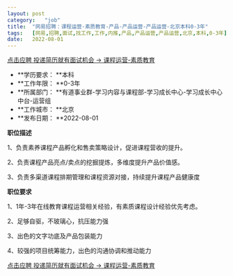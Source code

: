 ```yaml
---
layout:	post
category:	"job"
title:	"网易招聘：课程运营-素质教育-产品-产品运营-产品运营-北京本科0-3年"
tags:	[网易,招聘,面试,找工作,工作,内推,产品,产品运营,产品运营,北京,本科,0-3年]
date:	2022-08-01
---
```


[点击应聘 投递简历就有面试机会 ->  课程运营-素质教育](http://mobile.bole.netease.com/bole/boleDetail?id=37402&employeeId=346f03c3cda5f04c&key=all)



- **学历要求： **本科
- **工作年限： **0-3年
- **所属部门： **有道事业群-学习内容与课程部-学习成长中心-学习成长中心中台-运营组
- **工作城市： **北京
- **发布日期： **2022-08-01



**职位描述**

1、负责素养课程产品孵化和售卖策略设计，促进课程营收的提升。

2、负责课程产品亮点/卖点的挖掘提炼，多维度提升产品价值感。

3、负责多渠道课程排期管理和课程资源对接，持续提升课程产品健康度



**职位要求**

1、1年-3年在线教育课程运营相关经验，有素质课程设计经验优先考虑。

2、足够自驱，不玻璃心，抗压能力强

3、出色的文字功底及产品包装能力

4、较强的项目统筹能力，出色的沟通协调和推动能力



[点击应聘 投递简历就有面试机会 ->  课程运营-素质教育](http://mobile.bole.netease.com/bole/boleDetail?id=37402&employeeId=346f03c3cda5f04c&key=all)